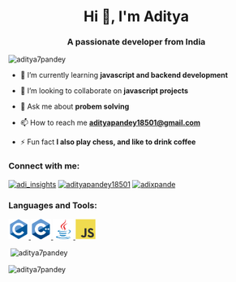 <h1 align="center">Hi 👋, I'm Aditya</h1>
<h3 align="center">A passionate developer from India</h3>

<p align="left"> <img src="https://komarev.com/ghpvc/?username=aditya7pandey&label=Profile%20views&color=0e75b6&style=flat" alt="aditya7pandey" /> </p>

- 🌱 I’m currently learning **javascript and backend development**

- 👯 I’m looking to collaborate on **javascript projects**

- 💬 Ask me about **probem solving**

- 📫 How to reach me **adityapandey18501@gmail.com**

- ⚡ Fun fact **I also play chess, and like to drink coffee**

<h3 align="left">Connect with me:</h3>
<p align="left">
<a href="https://twitter.com/adi_insights" target="blank"><img align="center" src="https://raw.githubusercontent.com/rahuldkjain/github-profile-readme-generator/master/src/images/icons/Social/twitter.svg" alt="adi_insights" height="30" width="40" /></a>
<a href="https://www.leetcode.com/adityapandey18501" target="blank"><img align="center" src="https://raw.githubusercontent.com/rahuldkjain/github-profile-readme-generator/master/src/images/icons/Social/leet-code.svg" alt="adityapandey18501" height="30" width="40" /></a>
<a href="https://auth.geeksforgeeks.org/user/adixpande" target="blank"><img align="center" src="https://raw.githubusercontent.com/rahuldkjain/github-profile-readme-generator/master/src/images/icons/Social/geeks-for-geeks.svg" alt="adixpande" height="30" width="40" /></a>
</p>

<h3 align="left">Languages and Tools:</h3>
<p align="left"> <a href="https://www.cprogramming.com/" target="_blank" rel="noreferrer"> <img src="https://raw.githubusercontent.com/devicons/devicon/master/icons/c/c-original.svg" alt="c" width="40" height="40"/> </a> <a href="https://www.w3schools.com/cpp/" target="_blank" rel="noreferrer"> <img src="https://raw.githubusercontent.com/devicons/devicon/master/icons/cplusplus/cplusplus-original.svg" alt="cplusplus" width="40" height="40"/> </a> <a href="https://www.java.com" target="_blank" rel="noreferrer"> <img src="https://raw.githubusercontent.com/devicons/devicon/master/icons/java/java-original.svg" alt="java" width="40" height="40"/> </a> <a href="https://developer.mozilla.org/en-US/docs/Web/JavaScript" target="_blank" rel="noreferrer"> <img src="https://raw.githubusercontent.com/devicons/devicon/master/icons/javascript/javascript-original.svg" alt="javascript" width="40" height="40"/> </a> </p>

<p>&nbsp;<img align="center" src="https://github-readme-stats.vercel.app/api?username=aditya7pandey&show_icons=true&locale=en" alt="aditya7pandey" /></p>

<p><img align="center" src="https://github-readme-streak-stats.herokuapp.com/?user=aditya7pandey&" alt="aditya7pandey" /></p>
